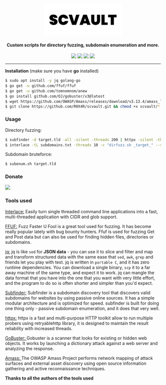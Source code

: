 <center><img src=".github/logo.png" width="50%"></center>
<h4 align="center">Custom scripts for directory fuzzing, subdomain enumeration and more.</h4>
<p align="center">
<a href="https://ko-fi.com/i/IE1E74SK2W"><img src="https://img.shields.io/badge/buy%20me%20a%20ko--fi%20-donate-red"></a>
<a href="https://github.com/R0X4R/Fuzzy/issues"><img src="https://img.shields.io/badge/contributions-welcome-brightgreen.svg?style=flat"></a>
<a href="https://twitter.com/R0X4R/"><img src="https://img.shields.io/badge/twitter-%40R0X4R-blue.svg"></a>
<a href="https://github.com/R0X4R?tab=followers"><img src="https://img.shields.io/badge/github-%40R0X4R-orange"></a>
</p>

---

**Installation** (make sure you have **go** installed)
```bash
$ sudo apt install -y jq golang-go
$ go get -u github.com/ffuf/ffuf
$ go get -u github.com/tomnomnom/anew
$ go install github.com/OJ/gobuster/v3@latest
$ wget https://github.com/OWASP/Amass/releases/download/v3.13.4/amass_linux_amd64.zip -O amass.zip && unzip amass.zip && mv amass_linux_amd64/amass /usr/bin/ && rm -rf amass_linux_amd64/
$ git clone https://github.com/R0X4R/scvault.git && chmod +x scvault/*.sh && mv scvault/*.sh /usr/bin/
```

### Usage

Directory fuzzing:
```bash
$ subfinder -d target.tld -all -silent -threads 200 | httpx -silent -threads 200 | anew -q subdomains.txt
$ interlace -tL subdomains.txt -threads 10 -c "dirfuzz.sh _target_" --silent
```

Subdomain bruteforce:
```bash
$ subenum.sh target.tld
```


### Donate
<a href="https://ko-fi.com/i/IE1E74SK2W"><img src="https://ko-fi.com/img/githubbutton_sm.svg"></a>

### Tools used
<p align="left">
<a href="https://github.com/codingo/Interlace">Interlace:</a> Easily turn single threaded command line applications into a fast, multi-threaded application with CIDR and glob support.<br>

<a href="https://github.com/ffuf/ffuf">FFUF:</a> Fuzz Faster U Fool is a great tool used for fuzzing. It has become really popular lately with bug bounty hunters. Ffuf is used for fuzzing Get and Post data but can also be used for finding hidden files, directories or subdomains.<br>

<a href="https://stedolan.github.io/jq/">jq:</a> jq is like ``sed`` for **JSON data** - you can use it to slice and filter and map and transform structured data with the same ease that ``sed``, ``awk``, ``grep`` and friends let you play with text. jq is written in ``portable C``, and it has zero runtime dependencies. You can download a single binary, ``scp`` it to a far away machine of the same type, and expect it to work. jq can mangle the data format that you have into the one that you want with very little effort, and the program to do so is often shorter and simpler than you'd expect.

<a href="https://github.com/projectdiscovery/subfinder">Subfinder:</a> Subfinder is a subdomain discovery tool that discovers valid subdomains for websites by using passive online sources. It has a simple modular architecture and is optimized for speed. subfinder is built for doing one thing only - passive subdomain enumeration, and it does that very well.<br>

<a href="https://github.com/projectdiscovery/httpx">httpx:</a> httpx is a fast and multi-purpose HTTP toolkit allow to run multiple probers using retryablehttp library, it is designed to maintain the result reliability with increased threads.

<a href="https://github.com/OJ/gobuster">GoBuster: </a>Gobuster is a scanner that looks for existing or hidden web objects. It works by launching a dictionary attack against a web server and analyzing the response.

<a href="https://github.com/OWASP/Amass">Amass: </a>The OWASP Amass Project performs network mapping of attack surfaces and external asset discovery using open source information gathering and active reconnaissance techniques.

**Thanks to all the authors of the tools used**